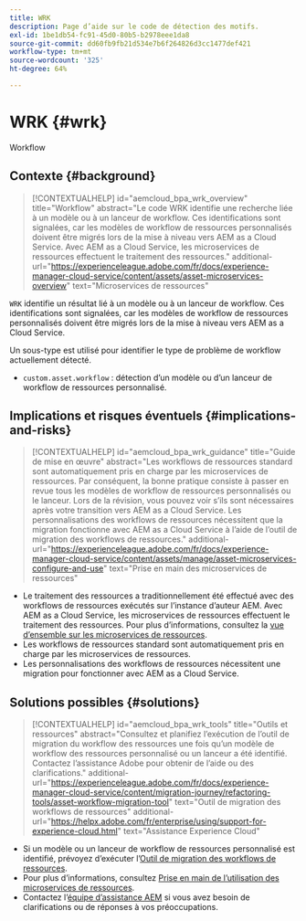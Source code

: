 ```yaml
---
title: WRK
description: Page d’aide sur le code de détection des motifs.
exl-id: 1be1db54-fc91-45d0-80b5-b2978eee1da8
source-git-commit: dd60fb9fb21d534e7b6f264826d3cc1477def421
workflow-type: tm+mt
source-wordcount: '325'
ht-degree: 64%

---
```


# WRK {#wrk}

Workflow

## Contexte {#background}

>[!CONTEXTUALHELP]
>id="aemcloud_bpa_wrk_overview"
>title="Workflow"
>abstract="Le code WRK identifie une recherche liée à un modèle ou à un lanceur de workflow. Ces identifications sont signalées, car les modèles de workflow de ressources personnalisés doivent être migrés lors de la mise à niveau vers AEM as a Cloud Service. Avec AEM as a Cloud Service, les microservices de ressources effectuent le traitement des ressources."
>additional-url="https://experienceleague.adobe.com/fr/docs/experience-manager-cloud-service/content/assets/asset-microservices-overview" text="Microservices de ressources"

`WRK` identifie un résultat lié à un modèle ou à un lanceur de workflow. Ces identifications sont signalées, car les modèles de workflow de ressources personnalisés doivent être migrés lors de la mise à niveau vers AEM as a Cloud Service.

Un sous-type est utilisé pour identifier le type de problème de workflow actuellement détecté.

* `custom.asset.workflow` : détection d’un modèle ou d’un lanceur de workflow de ressources personnalisé.

## Implications et risques éventuels {#implications-and-risks}

>[!CONTEXTUALHELP]
>id="aemcloud_bpa_wrk_guidance"
>title="Guide de mise en œuvre"
>abstract="Les workflows de ressources standard sont automatiquement pris en charge par les microservices de ressources. Par conséquent, la bonne pratique consiste à passer en revue tous les modèles de workflow de ressources personnalisés ou le lanceur. Lors de la révision, vous pouvez voir s’ils sont nécessaires après votre transition vers AEM as a Cloud Service. Les personnalisations des workflows de ressources nécessitent que la migration fonctionne avec AEM as a Cloud Service à l’aide de l’outil de migration des workflows de ressources."
>additional-url="https://experienceleague.adobe.com/fr/docs/experience-manager-cloud-service/content/assets/manage/asset-microservices-configure-and-use" text="Prise en main des microservices de ressources"

* Le traitement des ressources a traditionnellement été effectué avec des workflows de ressources exécutés sur l’instance d’auteur AEM. Avec AEM as a Cloud Service, les microservices de ressources effectuent le traitement des ressources. Pour plus d’informations, consultez la [vue d’ensemble sur les microservices de ressources](https://experienceleague.adobe.com/fr/docs/experience-manager-cloud-service/content/assets/asset-microservices-overview).
* Les workflows de ressources standard sont automatiquement pris en charge par les microservices de ressources.
* Les personnalisations des workflows de ressources nécessitent une migration pour fonctionner avec AEM as a Cloud Service.

## Solutions possibles {#solutions}

>[!CONTEXTUALHELP]
>id="aemcloud_bpa_wrk_tools"
>title="Outils et ressources"
>abstract="Consultez et planifiez l’exécution de l’outil de migration du workflow des ressources une fois qu’un modèle de workflow des ressources personnalisé ou un lanceur a été identifié. Contactez l’assistance Adobe pour obtenir de l’aide ou des clarifications."
>additional-url="https://experienceleague.adobe.com/fr/docs/experience-manager-cloud-service/content/migration-journey/refactoring-tools/asset-workflow-migration-tool" text="Outil de migration des workflows de ressources"
>additional-url="https://helpx.adobe.com/fr/enterprise/using/support-for-experience-cloud.html" text="Assistance Experience Cloud"

* Si un modèle ou un lanceur de workflow de ressources personnalisé est identifié, prévoyez d’exécuter l’[Outil de migration des workflows de ressources](https://experienceleague.adobe.com/fr/docs/experience-manager-cloud-service/content/migration-journey/refactoring-tools/asset-workflow-migration-tool).
* Pour plus d’informations, consultez [Prise en main de l’utilisation des microservices de ressources](https://experienceleague.adobe.com/fr/docs/experience-manager-cloud-service/content/assets/manage/asset-microservices-configure-and-use).
* Contactez l’[équipe d’assistance AEM](https://helpx.adobe.com/fr/enterprise/using/support-for-experience-cloud.html) si vous avez besoin de clarifications ou de réponses à vos préoccupations.
